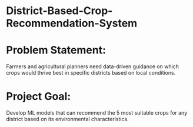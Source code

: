 # District-Based-Crop-Recommendation-System
# Problem Statement: 
Farmers and agricultural planners need data-driven guidance on which crops would thrive best in specific districts based on local conditions. 
# Project Goal: 
Develop ML models that can recommend the 5 most suitable crops for any district based on its environmental characteristics.

